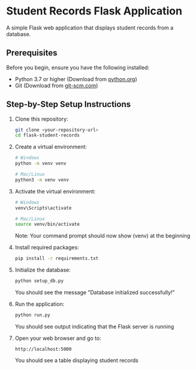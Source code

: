 # Student Records Flask Application

A simple Flask web application that displays student records from a database.

## Prerequisites

Before you begin, ensure you have the following installed:
- Python 3.7 or higher (Download from [python.org](https://www.python.org/downloads/))
- Git (Download from [git-scm.com](https://git-scm.com/downloads))

## Step-by-Step Setup Instructions

1. Clone this repository:
   ```bash
   git clone <your-repository-url>
   cd flask-student-records
   ```

2. Create a virtual environment:
   ```bash
   # Windows
   python -m venv venv

   # Mac/Linux
   python3 -m venv venv
   ```

3. Activate the virtual environment:
   ```bash
   # Windows
   venv\Scripts\activate

   # Mac/Linux
   source venv/bin/activate
   ```
   
   Note: Your command prompt should now show (venv) at the beginning

4. Install required packages:
   ```bash
   pip install -r requirements.txt
   ```

5. Initialize the database:
   ```bash
   python setup_db.py
   ```
   You should see the message "Database initialized successfully!"

6. Run the application:
   ```bash
   python run.py
   ```
   You should see output indicating that the Flask server is running

7. Open your web browser and go to:
   ```
   http://localhost:5000
   ```
   You should see a table displaying student records
